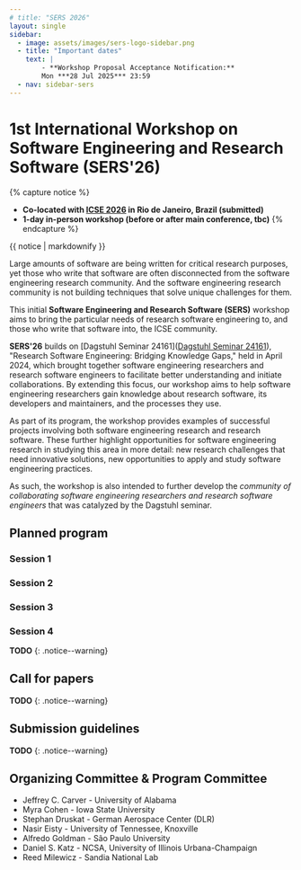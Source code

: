 ```yaml
---
# title: "SERS 2026"
layout: single
sidebar:
  - image: assets/images/sers-logo-sidebar.png
  - title: "Important dates"
    text: |
        - **Workshop Proposal Acceptance Notification:**  
        Mon ***28 Jul 2025*** 23:59
  - nav: sidebar-sers
---
```


# 1st International Workshop on Software Engineering and Research Software (SERS'26)

{% capture notice %}
- **Co-located with [ICSE 2026](https://conf.researchr.org/home/icse-2026) in Rio de Janeiro, Brazil (submitted)**
- **1-day in-person workshop (before or after main conference, tbc)**
{% endcapture %}

<div class="notice--info" style="text-size: 100%;">{{ notice | markdownify }}</div>


Large amounts of software are being written for critical research purposes, yet those who write that software are often disconnected from the software engineering research community. And the software engineering research community is not building techniques that solve unique challenges for them.

This initial **Software Engineering and Research Software (SERS)** workshop aims to bring the particular needs of research software engineering to, and those who write that software into, the ICSE community. 

**SERS'26** builds on [Dagstuhl Seminar 24161]([Dagstuhl Seminar 24161](https://www.dagstuhl.de/24161)), "Research Software Engineering: Bridging Knowledge Gaps," held in April 2024, which brought together software engineering researchers and research software engineers to facilitate better understanding and initiate collaborations. By extending this focus, our workshop aims to help software engineering researchers gain knowledge about research software, its developers and maintainers, and the processes they use. 

As part of its program, the workshop provides examples of successful projects involving both software engineering research and research software. These further highlight opportunities for software engineering research in studying this area in more detail: new research challenges that need innovative solutions, new opportunities to apply and study software engineering practices. 

As such, the workshop is also intended to further develop the *community of collaborating software engineering researchers and research software engineers* that was catalyzed by the Dagstuhl seminar.


## Planned program

### Session 1



### Session 2

### Session 3

### Session 4

**TODO**
{: .notice--warning}

## Call for papers

**TODO**
{: .notice--warning}

## Submission guidelines

**TODO**
{: .notice--warning}

<!-- From BOKSS'21 website
Prospective participants are invited to submit two types of contributions:

Full papers (max 8 pages) will describe concrete contributions to the BoKSS. They will be structured as follows: — A description of the sustainability problem you address. — A description of the SE solution you propose. – A discussion of how results are measurable (e.g., KPIs). – A presentation of the evidence of contribution to sustainability, ideally including real world experiences. – A discussion of the costs and benefits of your approach. – A presentation of the transferable artifacts you are contributing e.g., replication package, code, examples, documentation, educational materials, case studies.

Extended abstracts (max 2 pages) will describe a motivating challenge problem that has ideally emerged from practice. They will be structured as follows: – The context. – The challenge problem. – The current solution/s (if present) and their strengths and weaknesses.

Workshop papers must follow the ICSE 2021 Format and Submission Guideline, but will use a single blind submission process. All submitted papers will be reviewed on the basis of technical quality, relevance, significance, and clarity by the program committee. All workshop papers should be submitted electronically in PDF format through the EasyChair workshop website. Accepted papers will become part of the workshop proceedings.
Important Dates

Workshop paper submissions due [EXTENDED]: Tue 19 January, 2021 (AoE time)
Notification to authors: Mon 22 February, 2021 (AoE time)
Camera-ready copies due: Fri 12 March, 2021 (AoE time) -->

## Organizing Committee & Program Committee

- Jeffrey C. Carver - University of Alabama
- Myra Cohen - Iowa State University
- Stephan Druskat - German Aerospace Center (DLR)
- Nasir Eisty - University of Tennessee, Knoxville
- Alfredo Goldman - São Paulo University
- Daniel S. Katz - NCSA, University of Illinois Urbana-Champaign
- Reed Milewicz - Sandia National Lab
